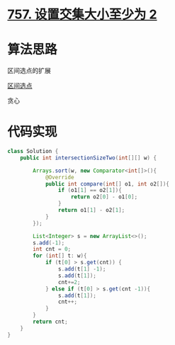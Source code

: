 # [757. 设置交集大小至少为 2](https://leetcode.cn/problems/set-intersection-size-at-least-two/)

# 算法思路

区间选点的扩展

[区间选点](https://www.acwing.com/problem/content/907/)

贪心

# 代码实现

```java
class Solution {
    public int intersectionSizeTwo(int[][] w) {

        Arrays.sort(w, new Comparator<int[]>(){
            @Override
            public int compare(int[] o1, int o2[]){
                if (o1[1] == o2[1]){
                    return o2[0] - o1[0];
                }
                return o1[1] - o2[1];
            }
        });

        List<Integer> s = new ArrayList<>();
        s.add(-1);
        int cnt = 0;
        for (int[] t: w){
            if (t[0] > s.get(cnt)) {
                s.add(t[1] -1);
                s.add(t[1]);
                cnt+=2;
            } else if (t[0] > s.get(cnt -1)){
                s.add(t[1]);
                cnt++;
            }
        }
        return cnt;
    }
}
```
